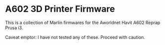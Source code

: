 # A602 3D Printer Firmware

This is a collection of Marlin firmwares for the Aworldnet Havit A602 Reprap Prusa i3.

Caveat emptor: I have not tested any of these. Proceed with caution.

